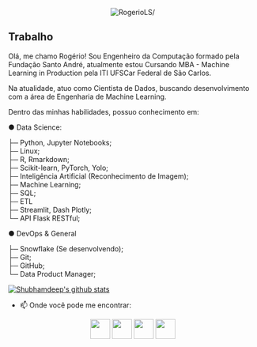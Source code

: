 <p align="center"> <img src=https://komarev.com/ghpvc/?username=RogerioLS alt=RogerioLS/></p>

## Trabalho

Olá, me chamo Rogério! Sou Engenheiro da Computação formado pela Fundação Santo André, atualmente estou Cursando MBA - Machine Learning in Production pela ITI UFSCar Federal de São Carlos.

Na atualidade, atuo como Cientista de Dados, buscando desenvolvimento com a área de Engenharia de Machine Learning.

Dentro das minhas habilidades, possuo conhecimento em:

● Data Science:

├─ Python, Jupyter Notebooks;<br />
├─ Linux;<br/>
├─ R, Rmarkdown;<br />
├─ Scikit-learn, PyTorch, Yolo;<br /> 
├─ Inteligência Artificial (Reconhecimento de Imagem);<br />
├─ Machine Learning;<br />
├─ SQL;<br />
├─ ETL<br />
├─ Streamlit, Dash Plotly;<br />
└─ API Flask RESTful;<br />

● DevOps & General

├─ Snowflake (Se desenvolvendo);<br />
├─ Git;<br />
├─ GitHub;<br />
└─ Data Product Manager;<br />


<a href="https://github.com/RogerioLS">
 <img align="center" src="https://github-readme-stats.vercel.app/api?username=RogerioLS&show_icons=true&theme=tokyonight&line_height=27" alt="Shubhamdeep's github stats"/></a>


- 📫 Onde você pode me encontrar:
 <p align="center">
   <a href=<p align="center">
   <a href= "https://linkedin.com//in/rogerio-lopes-57627615b/" target="_blank">
     <code><img height="40" src="https://img.icons8.com/dusk/64/000000/linkedin.png"></code></a> 
   <a href= "https://www.instagram.com/rogerinholopes/?hl=pt-br" target="_blank">
     <code><img height="40" src="https://img.icons8.com/dusk/64/000000/instagram.png"></code></a>
   <a href= "mailto:rogerio_288@hotmail.com" target="_blank">
     <code><img height="40" src="https://img.icons8.com/dusk/64/000000/email.png"></code></a>
   <a href = "mailto:rogerio.mac.idb@gmail.com" target="_blank">
     <code><img height="40" src="https://img.icons8.com/dusk/64/000000/gmail.png"></code></a>